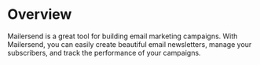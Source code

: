 # Overview

Mailersend is a great tool for building email marketing campaigns. With
Mailersend, you can easily create beautiful email newsletters, manage your
subscribers, and track the performance of your campaigns.

